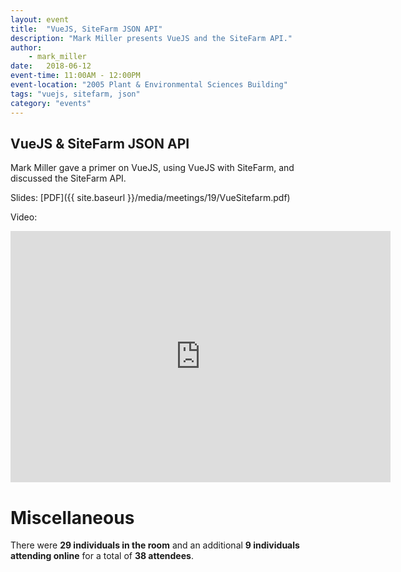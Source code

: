 ```yaml
---
layout: event
title:  "VueJS, SiteFarm JSON API"
description: "Mark Miller presents VueJS and the SiteFarm API."
author:
    - mark_miller
date:   2018-06-12
event-time: 11:00AM - 12:00PM
event-location: "2005 Plant & Environmental Sciences Building"
tags: "vuejs, sitefarm, json"
category: "events"
---
```


VueJS & SiteFarm JSON API
-

Mark Miller gave a primer on VueJS, using VueJS with SiteFarm, and discussed the SiteFarm API.

Slides: [PDF]({{ site.baseurl }}/media/meetings/19/VueSitefarm.pdf)

Video:

<iframe id="kaltura_player" class="video-frame" src="https://cdnapisec.kaltura.com/p/1770401/sp/177040100/embedIframeJs/uiconf_id/29032722/partner_id/1770401?iframeembed=true&playerId=kaltura_player&entry_id=0_z6s9rx7q&flashvars[mediaProtocol]=rtmp&amp;flashvars[streamerType]=rtmp&amp;flashvars[streamerUrl]=rtmp://www.kaltura.com:1935&amp;flashvars[rtmpFlavors]=1&amp;flashvars[localizationCode]=en&amp;flashvars[leadWithHTML5]=true&amp;flashvars[sideBarContainer.plugin]=true&amp;flashvars[sideBarContainer.position]=left&amp;flashvars[sideBarContainer.clickToClose]=true&amp;flashvars[chapters.plugin]=true&amp;flashvars[chapters.layout]=vertical&amp;flashvars[chapters.thumbnailRotator]=false&amp;flashvars[streamSelector.plugin]=true&amp;flashvars[EmbedPlayer.SpinnerTarget]=videoHolder&amp;flashvars[dualScreen.plugin]=true&amp;&wid=0_ods4nc3d" width="608" height="402" allowfullscreen webkitallowfullscreen mozAllowFullScreen allow="autoplay *; fullscreen *; encrypted-media *" frameborder="0" title="Kaltura Player"></iframe>

Miscellaneous
=
There were **29 individuals in the room** and an additional **9 individuals attending online** for a total of **38 attendees**.
